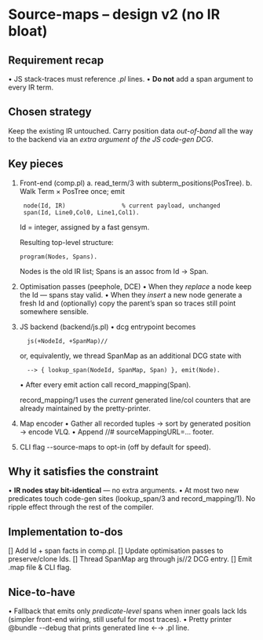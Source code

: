 Source-maps – design v2 (no IR bloat)
====================================

Requirement recap
-----------------
• JS stack-traces must reference *.pl* lines.
• **Do not** add a span argument to every IR term.

Chosen strategy
---------------
Keep the existing IR untouched.  Carry position data *out-of-band* all the way
to the backend via an *extra argument of the JS code-gen DCG*.

Key pieces
----------
1. Front-end (comp.pl)
   a. read_term/3  with  subterm_positions(PosTree).
   b. Walk Term × PosTree once; emit

        node(Id, IR)                % current payload, unchanged
        span(Id, Line0,Col0, Line1,Col1).

   Id = integer, assigned by a fast gensym.

   Resulting top-level structure:

       program(Nodes, Spans).

   Nodes is the old IR list; Spans is an assoc from Id → Span.

2. Optimisation passes (peephole, DCE)
   • When they *replace* a node keep the Id — spans stay valid.
   • When they *insert* a new node generate a fresh Id and (optionally)
     copy the parent’s span so traces still point somewhere sensible.

3. JS backend (backend/js.pl)
   • dcg entrypoint becomes

         js(+NodeId, +SpanMap)//

     or, equivalently, we thread SpanMap as an additional DCG state with

         --> { lookup_span(NodeId, SpanMap, Span) }, emit(Node).

   • After every emit action call   record_mapping(Span).

     record_mapping/1 uses the *current* generated line/col counters that are
     already maintained by the pretty-printer.

4. Map encoder
   • Gather all recorded tuples → sort by generated position → encode VLQ.
   • Append  //# sourceMappingURL=…  footer.

5. CLI flag  --source-maps  to opt-in (off by default for speed).

Why it satisfies the constraint
-------------------------------
• **IR nodes stay bit-identical** — no extra arguments.
• At most two new predicates touch code-gen sites (lookup_span/3 and
  record_mapping/1).  No ripple effect through the rest of the compiler.

Implementation to-dos
---------------------
[] Add Id + span facts in comp.pl.
[] Update optimisation passes to preserve/clone Ids.
[] Thread SpanMap arg through js//2 DCG entry.
[] Emit .map file & CLI flag.

Nice-to-have
------------
• Fallback that emits only *predicate-level* spans when inner goals lack Ids
  (simpler front-end wiring, still useful for most traces).
• Pretty printer  @bundle --debug   that prints generated line ←→ .pl line.
